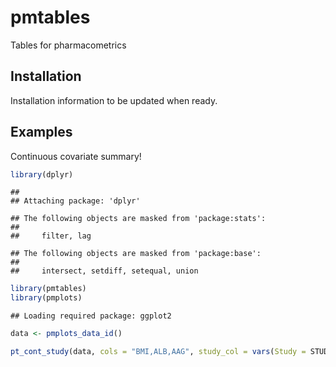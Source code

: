 
<!-- README.md is generated from README.Rmd. Please edit that file -->

# pmtables

<!-- badges: start -->

<!-- badges: end -->

Tables for pharmacometrics

## Installation

Installation information to be updated when ready.

## Examples

Continuous covariate summary\!

``` r
library(dplyr)
```

    ## 
    ## Attaching package: 'dplyr'

    ## The following objects are masked from 'package:stats':
    ## 
    ##     filter, lag

    ## The following objects are masked from 'package:base':
    ## 
    ##     intersect, setdiff, setequal, union

``` r
library(pmtables)
library(pmplots)
```

    ## Loading required package: ggplot2

``` r
data <- pmplots_data_id()
```

``` r
pt_cont_study(data, cols = "BMI,ALB,AAG", study_col = vars(Study = STUDYc)) 
```

